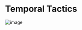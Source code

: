 # Temporal Tactics
![image](https://github.com/naterjlao/temporal_tactics/assets/26320231/22d09cae-efea-4274-ae65-5db736509f30)

